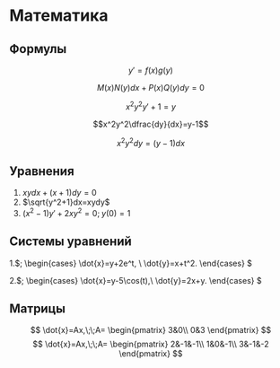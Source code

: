 # Математика
## Формулы
$$y'=f(x)g(y)$$

$$M(x)N(y)dx+P(x)Q(y)dy=0$$

$$x^2y^2y'+1=y$$

$$x^2y^2\dfrac{dy}{dx}=y-1$$

$$x^2y^2dy=(y-1)dx$$

## Уравнения
1. $xydx+(x+1)dy=0$
2. $\sqrt{y^2+1}dx=xydy$
3. $(x^2-1)y'+2xy^2=0;\;y(0)=1$

## Системы уравнений
1.$\;
\begin{cases}
\dot{x}=y+2e^t, \\
\dot{y}=x+t^2.
\end{cases} 
$

2.$\;
\begin{cases}
\dot{x}=y-5\cos(t),\\
\dot{y}=2x+y.
\end{cases} 
$

## Матрицы
$$
\dot{x}=Ax,\;\;A=
\begin{pmatrix}
3&0\\
0&3
\end{pmatrix}
$$
$$
\dot{x}=Ax,\;\;A=
\begin{pmatrix}
2&-1&-1\\
1&0&-1\\
3&-1&-2
\end{pmatrix}
$$